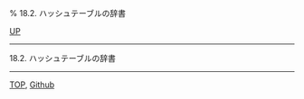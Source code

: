 % 18.2. ハッシュテーブルの辞書

[UP](18.html)  

---

18.2. ハッシュテーブルの辞書


---
[TOP](index.html),  [Github](https://github.com/nptcl/npt-japanese)

